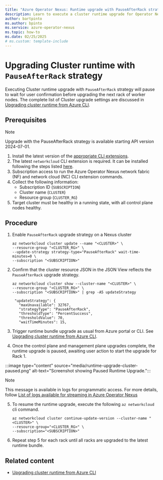 ```yaml
---
title: "Azure Operator Nexus: Runtime upgrade with PauseAfterRack strategy"
description: Learn to execute a cluster runtime upgrade for Operator Nexus with a PauseAfterRack strategy
author: bartpinto
ms.author: bpinto
ms.service: azure-operator-nexus
ms.topic: how-to
ms.date: 02/25/2025
# ms.custom: template-include
---
```


# Upgrading Cluster runtime with `PauseAfterRack` strategy

Executing Cluster runtime upgrade with `PauseAfterRack` strategy will pause to wait for user confirmation before upgrading the next rack of worker nodes. The complete list of Cluster upgrade settings are discussed in  [Upgrading cluster runtime from Azure CLI](./howto-cluster-runtime-upgrade.md).

## Prerequisites

> [!NOTE]
> Upgrade with the PauseAfterRack strategy is available starting API version 2024-07-01.

1. Install the latest version of the [appropriate CLI extensions](howto-install-cli-extensions.md).
1. The latest `networkcloud` CLI extension is required. It can be installed following the steps listed [here](./howto-install-cli-extensions.md).
1. Subscription access to run the Azure Operator Nexus network fabric (NF) and network cloud (NC) CLI extension commands.
1. Collect the following information:
   - Subscription ID (`SUBSCRIPTION`)
   - Cluster name (`CLUSTER`)
   - Resource group (`CLUSTER_RG`)
1. Target cluster must be healthy in a running state, with all control plane nodes healthy.

## Procedure

1. Enable `PauseAfterRack` upgrade strategy on a Nexus cluster

   ```azurecli
   az networkcloud cluster update --name "<CLUSTER>" \
   --resource-group "<CLUSTER_RG>" \
   --update-strategy strategy-type="PauseAfterRack" wait-time-minutes=0 \
   --subscription "<SUBSCRIPTION>"
   ```

2. Confirm that the cluster resource JSON in the JSON View reflects the `PauseAfterRack` upgrade strategy.

   ```azurecli
   az networkcloud cluster show --cluster-name "<CLUSTER>" \
   --resource-group "<CLUSTER_RG>" \
   --subscription "<SUBSCRIPTION>" | grep -A5 updateStrategy

    "updateStrategy": {
      "maxUnavailable": 32767,
      "strategyType": "PauseAfterRack",
      "thresholdType": "PercentSuccess",
      "thresholdValue": 70,
      "waitTimeMinutes": 15,
   ```

3. Trigger runtime bundle upgrade as usual from Azure portal or CLI. See [Upgrading cluster runtime from Azure CLI](./howto-cluster-runtime-upgrade.md).

4. Once the control plane and management plane upgrades complete, the runtime upgrade is paused, awaiting user action to start the upgrade for Rack 1.

:::image type="content" source="media/runtime-upgrade-cluster-paused.png" alt-text="Screenshot showing Paused Runtime Upgrade.":::

> [!NOTE]
> This message is available in logs for programmatic access. For more details, follow [List of logs available for streaming in Azure Operator Nexus](list-logs-available.md)

5. To resume the runtime upgrade, execute the following `az networkcloud` cli command.

   ```azurecli
   az networkcloud cluster continue-update-version --cluster-name "<CLUSTER>" \
   --resource-group="<CLUSTER_RG>" \
   --subscription="<SUBSCRIPTION>"
   ```

6. Repeat step 5 for each rack until all racks are upgraded to the latest runtime bundle.

## Related content

- [Upgrading cluster runtime from Azure CLI](./howto-cluster-runtime-upgrade.md)
